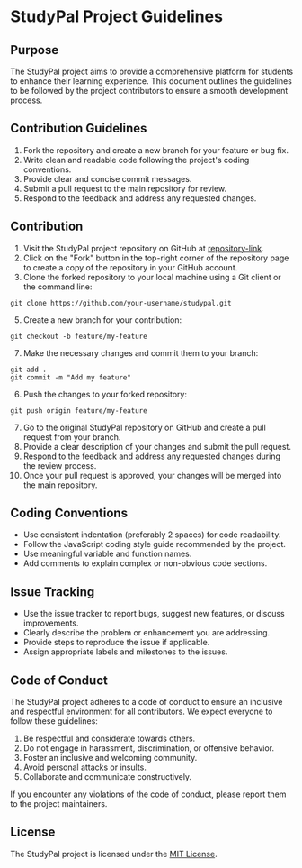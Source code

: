 # StudyPal Project Guidelines

## Purpose
The StudyPal project aims to provide a comprehensive platform for students to enhance their learning experience. This document outlines the guidelines to be followed by the project contributors to ensure a smooth development process.

## Contribution Guidelines
1. Fork the repository and create a new branch for your feature or bug fix.
2. Write clean and readable code following the project's coding conventions.
3. Provide clear and concise commit messages.
4. Submit a pull request to the main repository for review.
5. Respond to the feedback and address any requested changes.

## Contribution
1. Visit the StudyPal project repository on GitHub at [repository-link](https://github.com/your-username/studypal).
2. Click on the "Fork" button in the top-right corner of the repository page to create a copy of the repository in your GitHub account.
3. Clone the forked repository to your local machine using a Git client or the command line: 
```
git clone https://github.com/your-username/studypal.git
```
5. Create a new branch for your contribution: 
```
git checkout -b feature/my-feature
```
7. Make the necessary changes and commit them to your branch: 
```
git add .
git commit -m "Add my feature"
```
6. Push the changes to your forked repository:
```
git push origin feature/my-feature
```
7. Go to the original StudyPal repository on GitHub and create a pull request from your branch.
8. Provide a clear description of your changes and submit the pull request.
9. Respond to the feedback and address any requested changes during the review process.
10. Once your pull request is approved, your changes will be merged into the main repository.

## Coding Conventions
- Use consistent indentation (preferably 2 spaces) for code readability.
- Follow the JavaScript coding style guide recommended by the project.
- Use meaningful variable and function names.
- Add comments to explain complex or non-obvious code sections.

## Issue Tracking
- Use the issue tracker to report bugs, suggest new features, or discuss improvements.
- Clearly describe the problem or enhancement you are addressing.
- Provide steps to reproduce the issue if applicable.
- Assign appropriate labels and milestones to the issues.

## Code of Conduct
The StudyPal project adheres to a code of conduct to ensure an inclusive and respectful environment for all contributors. We expect everyone to follow these guidelines:

1. Be respectful and considerate towards others.
2. Do not engage in harassment, discrimination, or offensive behavior.
3. Foster an inclusive and welcoming community.
4. Avoid personal attacks or insults.
5. Collaborate and communicate constructively.

If you encounter any violations of the code of conduct, please report them to the project maintainers.

## License
The StudyPal project is licensed under the [MIT License](LICENSE.md).
